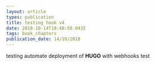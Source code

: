 ```yaml
---
layout: article
types: publication
title: testing hook v4
date: 2018-10-14T18:40:58.043Z
tags: book_chapters
publication_date: 14/10/2018
---
```

testing automate deployment of **HUGO** with webhooks test
